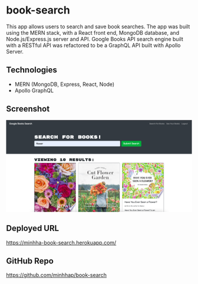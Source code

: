 # book-search
This app allows users to search and save book searches. The app was built using the MERN stack, with a React front end, MongoDB database, and Node.js/Express.js server and API. Google Books API search engine built with a RESTful API was refactored to be a GraphQL API built with Apollo Server. 

## Technologies
* MERN (MongoDB, Express, React, Node)
* Apollo GraphQL

## Screenshot
<div>
    <img src ="./client/src/image/book.png"></img>
</div>

## Deployed URL
https://minhha-book-search.herokuapp.com/

## GitHub Repo
https://github.com/minhhap/book-search